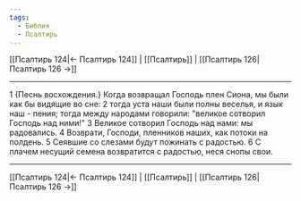 ```yaml
---
tags:
  - Библия
  - Псалтирь
---
```

[[Псалтирь 124|← Псалтирь 124]] | [[Псалтирь]] | [[Псалтирь 126|Псалтирь 126 →]]

---
1 {Песнь восхождения.} Когда возвращал Господь плен Сиона, мы были как бы видящие во сне:
2 тогда уста наши были полны веселья, и язык наш - пения; тогда между народами говорили: "великое сотворил Господь над ними!"
3 Великое сотворил Господь над нами: мы радовались.
4 Возврати, Господи, пленников наших, как потоки на полдень.
5 Сеявшие со слезами будут пожинать с радостью.
6 С плачем несущий семена возвратится с радостью, неся снопы свои.

---
[[Псалтирь 124|← Псалтирь 124]] | [[Псалтирь]] | [[Псалтирь 126|Псалтирь 126 →]]